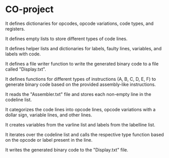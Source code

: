# CO-project
It defines dictionaries for opcodes, opcode variations, code types, and registers.

It defines empty lists to store different types of code lines.

It defines helper lists and dictionaries for labels, faulty lines, variables, and labels with code.

It defines a file writer function to write the generated binary code to a file called "Display.txt".

It defines functions for different types of instructions (A, B, C, D, E, F) to generate binary code based on the provided assembly-like instructions.

It reads the "Assembler.txt" file and stores each non-empty line in the codeline list.

It categorizes the code lines into opcode lines, opcode variations with a dollar sign, variable lines, and other lines.

It creates variables from the varline list and labels from the labelline list.

It iterates over the codeline list and calls the respective type function based on the opcode or label present in the line.

It writes the generated binary code to the "Display.txt" file.
